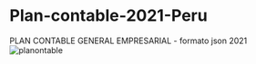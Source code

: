 # Plan-contable-2021-Peru
PLAN CONTABLE GENERAL EMPRESARIAL - formato json 2021
![planontable](https://user-images.githubusercontent.com/33809886/165114275-94c5f72f-ba1a-4b51-ac24-c9ba0ef2630b.png)
